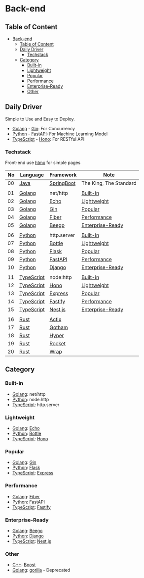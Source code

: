 # Back-end

## Table of Content

- [Back-end](#back-end)
  - [Table of Content](#table-of-content)
  - [Daily Driver](#daily-driver)
    - [Techstack](#techstack)
  - [Category](#category)
    - [Built-in](#built-in)
    - [Lightweight](#lightweight)
    - [Popular](#popular)
    - [Performance](#performance)
    - [Enterprise-Ready](#enterprise-ready)
    - [Other](#other)

## Daily Driver

Simple to Use and Easy to Deploy.

- [Golang](https://go.dev/) - [Gin](https://gin-gonic.com/): For Concurrency
- [Python](https://www.python.org/) - [FastAPI](https://fastapi.tiangolo.com/): For Machine Learning Model
- [TypeScript](https://www.typescriptlang.org/) - [Hono](https://hono.dev/): For RESTful API

### Techstack

Front-end use [htmx](https://htmx.org/) for simple pages

| No  | Language                                      | Framework                                             | Note                                  |
| --- | --------------------------------------------- | ----------------------------------------------------- | ------------------------------------- |
| 00  | [Java](https://www.java.com/en/)              | [SpringBoot](https://spring.io/projects/spring-boot)  | The King, The Standard                |
|     |                                               |                                                       |                                       |
| 01  | [Golang](https://go.dev/)                     | net/http                                              | [Built-in](#built-in)                 |
| 02  | [Golang](https://go.dev/)                     | [Echo](https://echo.labstack.com/)                    | [Lightweight](#lightweight)           |
| 03  | [Golang](https://go.dev/)                     | [Gin](https://gin-gonic.com/)                         | [Popular](#popular)                   |
| 04  | [Golang](https://go.dev/)                     | [Fiber](https://gofiber.io/)                          | [Performance](#performance)           |
| 05  | [Golang](https://go.dev/)                     | [Beego](https://github.com/beego/beego)               | [Enterprise-Ready](#enterprise-ready) |
|     |                                               |                                                       |                                       |
| 06  | [Python](https://www.python.org/)             | http.server                                           | [Built-in](#built-in)                 |
| 07  | [Python](https://www.python.org/)             | [Bottle](https://bottlepy.org)                        | [Lightweight](#lightweight)           |
| 08  | [Python](https://www.python.org/)             | [Flask](https://flask.palletsprojects.com/en/stable/) | [Popular](#popular)                   |
| 09  | [Python](https://www.python.org/)             | [FastAPI](https://fastapi.tiangolo.com/)              | [Performance](#performance)           |
| 10  | [Python](https://www.python.org/)             | [Django](https://www.djangoproject.com/)              | [Enterprise-Ready](#enterprise-ready) |
|     |                                               |                                                       |                                       |
| 11  | [TypeScript](https://www.typescriptlang.org/) | node:http                                             | [Built-in](#built-in)                 |
| 12  | [TypeScript](https://www.typescriptlang.org/) | [Hono](https://hono.dev/)                             | [Lightweight](#lightweight)           |
| 13  | [TypeScript](https://www.typescriptlang.org/) | [Express](https://expressjs.com/)                     | [Popular](#popular)                   |
| 14  | [TypeScript](https://www.typescriptlang.org/) | [Fastify](https://fastify.dev/)                       | [Performance](#performance)           |
| 15  | [TypeScript](https://www.typescriptlang.org/) | [Nest.js](https://nestjs.com/)                        | [Enterprise-Ready](#enterprise-ready) |
|     |                                               |                                                       |                                       |
| 16  | [Rust](https://www.rust-lang.org/)            | [Actix](https://actix.rs/)                            |                                       |
| 17  | [Rust](https://www.rust-lang.org/)            | [Gotham](https://gotham.rs/)                          |                                       |
| 18  | [Rust](https://www.rust-lang.org/)            | [Hyper](https://hyper.rs/)                            |                                       |
| 19  | [Rust](https://www.rust-lang.org/)            | [Rocket](https://rocket.rs/)                          |                                       |
| 20  | [Rust](https://www.rust-lang.org/)            | [Wrap](https://github.com/seanmonstar/warp)           |                                       |

## Category

### Built-in

- [Golang](https://go.dev/): net/http
- [Python](https://www.python.org/): node:http
- [TypeScript](https://www.typescriptlang.org/): http.server

### Lightweight

- [Golang](https://go.dev/): [Echo](https://echo.labstack.com/)
- [Python](https://www.python.org/): [Bottle](https://bottlepy.org)
- [TypeScript](https://www.typescriptlang.org/): [Hono](https://hono.dev/)

### Popular

- [Golang](https://go.dev/): [Gin](https://gin-gonic.com/)
- [Python](https://www.python.org/): [Flask](https://flask.palletsprojects.com/en/stable/)
- [TypeScript](https://www.typescriptlang.org/): [Express](https://expressjs.com/)

### Performance

- [Golang](https://go.dev/): [Fiber](https://gofiber.io/)
- [Python](https://www.python.org/): [FastAPI](https://fastapi.tiangolo.com/)
- [TypeScript](https://www.typescriptlang.org/): [Fastify](https://fastify.dev/)

### Enterprise-Ready

- [Golang](https://go.dev/): [Beego](https://github.com/beego/beego)
- [Python](https://www.python.org/): [Django](https://www.djangoproject.com/)
- [TypeScript](https://www.typescriptlang.org/): [Nest.js](https://nestjs.com/)

### Other

- [C++](https://cplusplus.com/): [Boost](https://www.boost.org/)
- [Golang](https://go.dev/): [gorilla](https://gorilla.github.io/) - Deprecated
